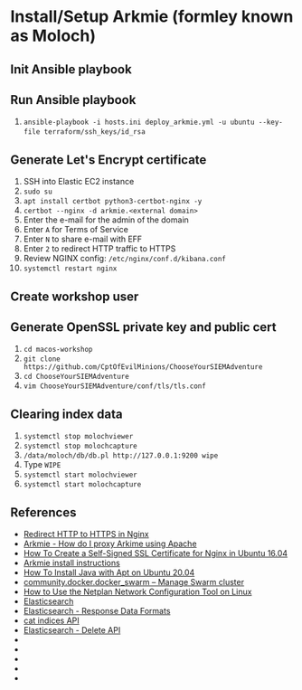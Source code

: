 # Install/Setup Arkmie (formley known as Moloch)

## Init Ansible playbook
<TODO>
<TODO>
<TODO>
<TODO>


## Run Ansible playbook
1. `ansible-playbook -i hosts.ini deploy_arkmie.yml -u ubuntu --key-file terraform/ssh_keys/id_rsa`
    <IMAGE>
    <IMAGE>
    <IMAGE>

## Generate Let's Encrypt certificate
1. SSH into Elastic EC2 instance
1. `sudo su`
1. `apt install certbot python3-certbot-nginx -y`
1. `certbot --nginx -d arkmie.<external domain>`
  1. Enter the e-mail for the admin of the domain
  1. Enter `A` for Terms of Service
  1. Enter `N` to share e-mail with EFF
  1. Enter `2` to redirect HTTP traffic to HTTPS 
1. Review NGINX config: `/etc/nginx/conf.d/kibana.conf` 
1. `systemctl restart nginx`

## Create workshop user
<TODO>
<TODO>
<TODO>
<TODO>

## Generate OpenSSL private key and public cert
1. `cd macos-workshop`
1. `git clone https://github.com/CptOfEvilMinions/ChooseYourSIEMAdventure`
1. `cd ChooseYourSIEMAdventure`
1. `vim ChooseYourSIEMAdventure/conf/tls/tls.conf`

## Clearing index data
1. `systemctl stop molochviewer`
1. `systemctl stop molochcapture`
1. `/data/moloch/db/db.pl http://127.0.0.1:9200 wipe`
  1. Type `WIPE`
1. `systemctl start molochviewer`
1. `systemctl start molochcapture`

## References
* [Redirect HTTP to HTTPS in Nginx](https://serversforhackers.com/c/redirect-http-to-https-nginx)
* [Arkmie - How do I proxy Arkime using Apache](https://arkime.com/faq)
* [How To Create a Self-Signed SSL Certificate for Nginx in Ubuntu 16.04](https://www.digitalocean.com/community/tutorials/how-to-create-a-self-signed-ssl-certificate-for-nginx-in-ubuntu-16-04)
* [Arkmie install instructions](https://raw.githubusercontent.com/arkime/arkime/main/release/README.txt)
* [How To Install Java with Apt on Ubuntu 20.04](https://www.digitalocean.com/community/tutorials/how-to-install-java-with-apt-on-ubuntu-20-04)
* [community.docker.docker_swarm – Manage Swarm cluster](https://docs.ansible.com/ansible/latest/collections/community/docker/docker_swarm_module.html)
* [How to Use the Netplan Network Configuration Tool on Linux](https://www.linux.com/topic/distributions/how-use-netplan-network-configuration-tool-linux/)
* [Elasticsearch](https://docs.graylog.org/en/4.0/pages/installation/os/ubuntu.html)
* [Elasticsearch - Response Data Formats](https://www.elastic.co/guide/en/elasticsearch/reference/current/sql-rest-format.html)
* [cat indices API](https://www.elastic.co/guide/en/elasticsearch/reference/current/cat-indices.html)
* [Elasticsearch - Delete API](https://www.elastic.co/guide/en/elasticsearch/reference/current/docs-delete.html)
* []()
* []()
* []()
* []()
* []()